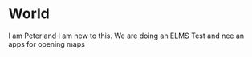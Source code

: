 # World
I am Peter and I am new to this. We are doing an ELMS Test and nee an apps for opening maps
